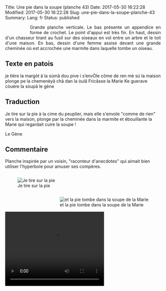 Title: Une pie dans la soupe (planche 43)
Date: 2017-05-30 16:22:28
Modified: 2017-05-30 16:22:28
Slug: une-pie-dans-la-soupe-planche-43
Summary: 
Lang: fr
Status: published


<figure class="image-block" style="float: left;">
  <img alt="" src="{static}/images/planche_43.png">
  <figcaption style="max-width: 215px"></figcaption>
</figure>
<p style="text-align:justify;">Grande planche verticale. Le bas présente un appendice en forme de crochet. Le point d'appui est très fin. En haut, dessin d'un chasseur tirant au fusil sur des oiseaux en vol entre un arbre et le toit d'une maison. En bas, dessin d'une femme assise devant une grande cheminée où est accrochée une marmite dans laquelle tombe un oiseau.</p>

## Texte en patois
je tïére la margòt â la sùmâ dou pive i s’envÒle côme de ren mè sú la maison plonge pe la chemenèyâ châ  dan la òulâ  Fricâsse la Marie Ke guerave còuère la sòupâ  		  le gène

## Traduction
Je tire sur la pie à la cime du peuplier, mais elle s'envole "comme de rien" vers la maison, plonge par la cheminée dans la marmite et ébouillante la Marie qui regardait cuire la soupe !

Le Gène

## Commentaire
Planche inspirée par un voisin, "raconteur d'anecdotes" qui aimait bien utiliser l'hyperbole pour amuser ses compères.
<figure class="image-block" style="float: left;">
  <img alt="Je tire sur la pie" src="{static}/images/planche_43_dessin_haut.png">
  <figcaption style="max-width: 380px">Je tire sur la pie</figcaption>
</figure>

<figure class="image-block" style="float: right;">
  <img alt="et la pie tombe dans la soupe de la Marie" src="{static}/images/planche_43_dessin_bas-2.png">
  <figcaption style="max-width: 323px">et la pie tombe dans la soupe de la Marie</figcaption>
</figure>







<video width="320" height="240" controls>
  <source src="{static}/videos/video_43_2_.mp4" type="video/mp4">
</video>
